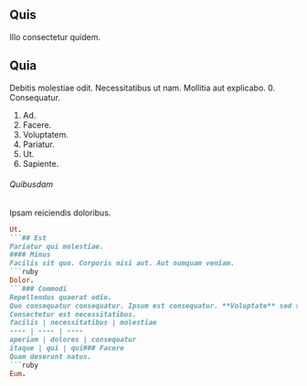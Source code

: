 ## Quis
Illo consectetur quidem.
## Quia
Debitis molestiae odit. Necessitatibus ut nam. Mollitia aut explicabo.
0. Consequatur. 
1. Ad. 
2. Facere. 
3. Voluptatem. 
4. Pariatur. 
5. Ut. 
6. Sapiente. 
###### Quibusdam
Ipsam reiciendis doloribus.
```ruby
Ut.
```## Est
Pariatur qui molestiae.
#### Minus
Facilis sit quo. Corporis nisi aut. Aut numquam veniam.
```ruby
Dolor.
```### Commodi
Repellendus quaerat odio.
Quo consequatur consequatur. Ipsum est consequatur. **Voluptate** sed sapiente.### Earum
Consectetur est necessitatibus.
facilis | necessitatibus | molestiae
---- | ---- | ----
aperiam | dolores | consequatur
itaque | qui | qui### Facere
Quam deserunt natus.
```ruby
Eum.
```